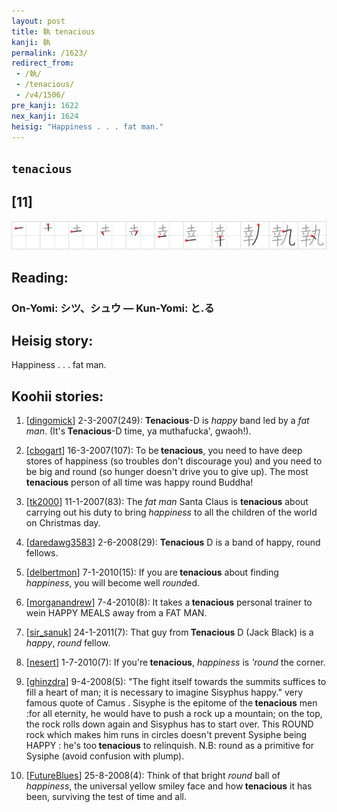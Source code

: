 ```yaml
---
layout: post
title: 執 tenacious
kanji: 執
permalink: /1623/
redirect_from:
 - /執/
 - /tenacious/
 - /v4/1506/
pre_kanji: 1622
nex_kanji: 1624
heisig: "Happiness . . . fat man."
---
```


## `tenacious`

## [11]

<div class="stroke"><img src="../images/E59FB7.png" /></div>

## Reading:

### On-Yomi: シツ、シュウ &mdash; Kun-Yomi: と.る

## Heisig story:

Happiness . . . fat man.

## Koohii stories:

1) [<a href="http://kanji.koohii.com/profile/dingomick">dingomick</a>] 2-3-2007(249): <strong>Tenacious</strong>-D is <em>happy</em> band led by a <em>fat man</em>. (It&#039;s<strong> Tenacious</strong>-D time, ya muthafucka&#039;, gwaoh!).

2) [<a href="http://kanji.koohii.com/profile/cbogart">cbogart</a>] 16-3-2007(107): To be<strong> tenacious</strong>, you need to have deep stores of happiness (so troubles don&#039;t discourage you) and you need to be big and round (so hunger doesn&#039;t drive you to give up). The most<strong> tenacious</strong> person of all time was happy round Buddha!

3) [<a href="http://kanji.koohii.com/profile/tk2000">tk2000</a>] 11-1-2007(83): The <em>fat man</em> Santa Claus is <strong>tenacious</strong> about carrying out his duty to bring <em>happiness</em> to all the children of the world on Christmas day.

4) [<a href="http://kanji.koohii.com/profile/daredawg3583">daredawg3583</a>] 2-6-2008(29): <strong>Tenacious</strong> D is a band of happy, round fellows.

5) [<a href="http://kanji.koohii.com/profile/delbertmon">delbertmon</a>] 7-1-2010(15): If you are<strong> tenacious</strong> about finding <em>happiness</em>, you will become well <em>round</em>ed.

6) [<a href="http://kanji.koohii.com/profile/morganandrew">morganandrew</a>] 7-4-2010(8): It takes a<strong> tenacious</strong> personal trainer to wein HAPPY MEALS away from a FAT MAN.

7) [<a href="http://kanji.koohii.com/profile/sir_sanuk">sir_sanuk</a>] 24-1-2011(7): That guy from<strong> Tenacious</strong> D (Jack Black) is a <em>happy</em>, <em>round</em> fellow.

8) [<a href="http://kanji.koohii.com/profile/nesert">nesert</a>] 1-7-2010(7): If you&#039;re<strong> tenacious</strong>, <em>happiness</em> is <em>&#039;round</em> the corner.

9) [<a href="http://kanji.koohii.com/profile/ghinzdra">ghinzdra</a>] 9-4-2008(5): &quot;The fight itself towards the summits suffices to fill a heart of man; it is necessary to imagine Sisyphus happy.&quot; very famous quote of Camus . Sisyphe is the epitome of the<strong> tenacious</strong> men :for all eternity, he would have to push a rock up a mountain; on the top, the rock rolls down again and Sisyphus has to start over. This ROUND rock which makes him runs in circles doesn&#039;t prevent Sysiphe being HAPPY : he&#039;s too<strong> tenacious</strong> to relinquish. N.B: round as a primitive for Sysiphe (avoid confusion with plump).

10) [<a href="http://kanji.koohii.com/profile/FutureBlues">FutureBlues</a>] 25-8-2008(4): Think of that bright <em>round</em> ball of <em>happiness</em>, the universal yellow smiley face and how<strong> tenacious</strong> it has been, surviving the test of time and all.
